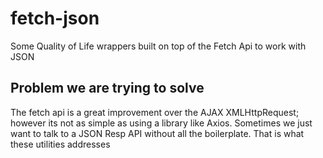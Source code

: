 # fetch-json

Some Quality of Life wrappers built on top of the Fetch Api to work with JSON

## Problem we are trying to solve
The fetch api is a great improvement over the AJAX XMLHttpRequest; however its not as simple as using a library like Axios. Sometimes we just want to talk to a JSON Resp API without all the boilerplate. That is what these utilities addresses


